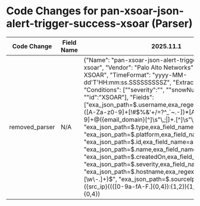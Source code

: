 # Code Changes for pan-xsoar-json-alert-trigger-success-xsoar (Parser)

| Code Change | Field Name | 2025.11.1 | 2025.12.1 |
|-------------|------------|-----------|------------|
| removed_parser | N/A | {"Name": "pan-xsoar-json-alert-trigger-success-xsoar", "Vendor": "Palo Alto Networks", "Product": "Cortex XSOAR", "TimeFormat": "yyyy-MM-dd'T'HH:mm:ss.SSSSSSSSSZ", "ExtractionType": "json", "Conditions": ["\"severity\":\"", "\"snowNumber\"", "\"id\":\"XSOAR"], "Fields": ["exa_json_path=$.username,exa_regex=({email_address}([A-Za-z0-9]+[!#$%&'+\/=?^_`~.\-])*[A-Za-z0-9]+@({email_domain}[^\]\s\"\\,;\|]+\.[^\]\s\"\\,;\|]+))", "exa_json_path=$.type,exa_field_name=alert_type", "exa_json_path=$.platform,exa_field_name=alert_source", "exa_json_path=$.id,exa_field_name=alert_id", "exa_json_path=$.name,exa_field_name=alert_name", "exa_json_path=$.createdOn,exa_field_name=time", "exa_json_path=$.severity,exa_field_name=alert_severity", "exa_json_path=$.hostname,exa_regex=^({host}[\w\-.]+)$", "exa_json_path=$.sourceIp,exa_regex=({src_ip}((([0-9a-fA-F.]{0,4}):{1,2}){1,7}([0-9a-fA-F]){0,4})|(((25[0-5]|(2[0-4]|1\d|[0-9]|)\d)\.?\b){4}))(:({src_port}\d+))?"], "ParserVersion": "v1.0.0"} | N/A |